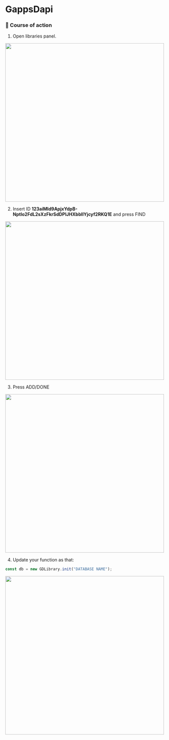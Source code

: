 # GappsDapi
### :scroll: Course of action

1. Open libraries panel.

<img src="https://i.ibb.co/FqWjgjN/1.jpg" width="500">

2. Insert ID **123aiMId9ApjxYdpB-Nptlo2FdL2sXzFkrSdDPIJHXbbIIYjcyf2RKQ1E** and press FIND 

<img src="https://i.ibb.co/FBbX80F/2.jpg" width="500">


3. Press ADD/DONE 

<img src="https://i.ibb.co/30VTQLt/3.jpg" width="500">


4. Update your function as that: 

```javascript
const db = new GDLibrary.init("DATABASE NAME");
```

<img src="https://i.ibb.co/2M5jWk4/4.jpg" width="500">

